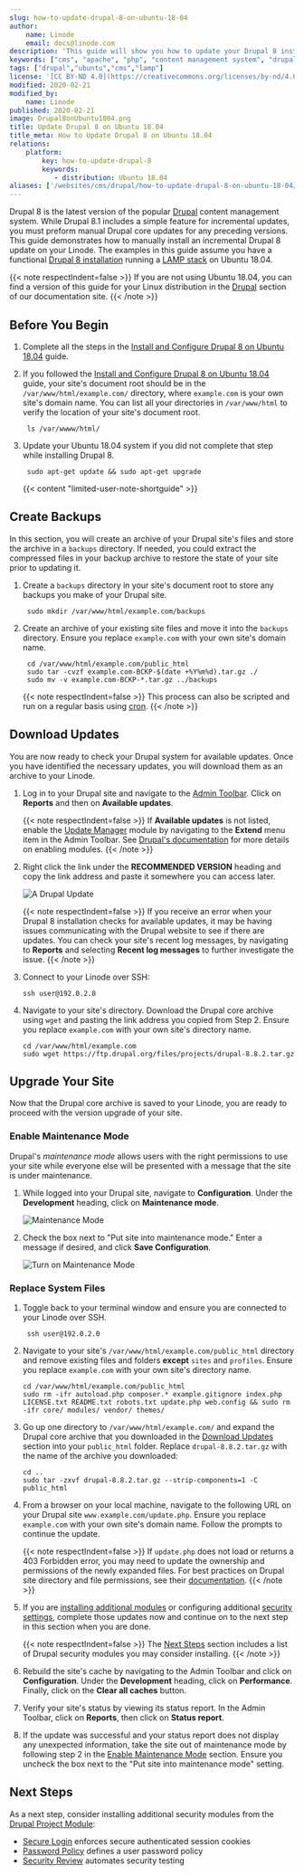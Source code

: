 ```yaml
---
slug: how-to-update-drupal-8-on-ubuntu-18-04
author:
    name: Linode
    email: docs@linode.com
description: 'This guide will show you how to update your Drupal 8 installation running on an Ubuntu 18.04 Linode.'
keywords: ["cms", "apache", "php", "content management system", "drupal 8", "update"]
tags: ["drupal","ubuntu","cms","lamp"]
license: '[CC BY-ND 4.0](https://creativecommons.org/licenses/by-nd/4.0)'
modified: 2020-02-21
modified_by:
    name: Linode
published: 2020-02-21
image: Drupal8onUbuntu1804.png
title: Update Drupal 8 on Ubuntu 18.04
title_meta: How to Update Drupal 8 on Ubuntu 18.04
relations:
    platform:
        key: how-to-update-drupal-8
        keywords:
           - distribution: Ubuntu 18.04
aliases: ['/websites/cms/drupal/how-to-update-drupal-8-on-ubuntu-18-04/']
---
```


Drupal 8 is the latest version of the popular [Drupal](https://www.drupal.org/) content management system. While Drupal 8.1 includes a simple feature for incremental updates, you must preform manual Drupal core updates for any preceding versions. This guide demonstrates how to manually install an incremental Drupal 8 update on your Linode. The examples in this guide assume you have a functional [Drupal 8 installation](/docs/guides/how-to-install-and-configure-drupal-on-ubuntu-18-04/) running a [LAMP stack](/docs/guides/how-to-install-a-lamp-stack-on-ubuntu-18-04/) on Ubuntu 18.04.

{{< note respectIndent=false >}}
If you are not using Ubuntu 18.04, you can find a version of this guide for your Linux distribution in the [Drupal](/docs/websites/cms/drupal/) section of our documentation site.
{{< /note >}}

## Before You Begin

1. Complete all the steps in the [Install and Configure Drupal 8 on Ubuntu 18.04](/docs/guides/how-to-install-and-configure-drupal-on-ubuntu-18-04/) guide.

1. If you followed the [Install and Configure Drupal 8 on Ubuntu 18.04](/docs/guides/how-to-install-and-configure-drupal-on-ubuntu-18-04/) guide, your site's document root should be in the `/var/www/html/example.com/` directory, where `example.com` is your own site's domain name. You can list all your directories in `/var/www/html` to verify the location of your site's document root.

        ls /var/wwww/html/

1. Update your Ubuntu 18.04 system if you did not complete that step while installing Drupal 8.

        sudo apt-get update && sudo apt-get upgrade

    {{< content "limited-user-note-shortguide" >}}

## Create Backups

In this section, you will create an archive of your Drupal site's files and store the archive in a `backups` directory. If needed, you could extract the compressed files in your backup archive to restore the state of your site prior to updating it.

1. Create a `backups` directory in your site's document root to store any backups you make of your Drupal site.

        sudo mkdir /var/www/html/example.com/backups

1. Create an archive of your existing site files and move it into the `backups` directory. Ensure you replace `example.com` with your own site's domain name.

        cd /var/www/html/example.com/public_html
        sudo tar -cvzf example.com-BCKP-$(date +%Y%m%d).tar.gz ./
        sudo mv -v example.com-BCKP-*.tar.gz ../backups

    {{< note respectIndent=false >}}
This process can also be scripted and run on a regular basis using [cron](/docs/guides/schedule-tasks-with-cron/).
    {{< /note >}}

## Download Updates

You are now ready to check your Drupal system for available updates. Once you have identified the necessary updates, you will download them as an archive to your Linode.

1.  Log in to your Drupal site and navigate to the [Admin Toolbar](https://www.drupal.org/project/admin_toolbar). Click on **Reports** and then on **Available updates**.

    {{< note respectIndent=false >}}
If **Available updates** is not listed, enable the [Update Manager](https://www.drupal.org/docs/8/core/modules/update-manager) module by navigating to the **Extend** menu item in the Admin Toolbar. See [Drupal's documentation](https://www.drupal.org/docs/8/extending-drupal-8/installing-drupal-8-modules#s-step-2-enable-the-module) for more details on enabling modules.
{{< /note >}}

1.  Right click the link under the **RECOMMENDED VERSION** heading and copy the link address and paste it somewhere you can access later.

    ![A Drupal Update](drupal-updates-download.png)

    {{< note respectIndent=false >}}
If you receive an error when your Drupal 8 installation checks for available updates, it may be having issues communicating with the Drupal website to see if there are updates. You can check your site's recent log messages, by navigating to **Reports** and selecting **Recent log messages** to further investigate the issue.
    {{< /note >}}

1.  Connect to your Linode over SSH:

        ssh user@192.0.2.0

1.  Navigate to your site's directory. Download the Drupal core archive using `wget` and pasting the link address you copied from Step 2. Ensure you replace `example.com` with your own site's directory name.

        cd /var/www/html/example.com
        sudo wget https://ftp.drupal.org/files/projects/drupal-8.8.2.tar.gz

## Upgrade Your Site

Now that the Drupal core archive is saved to your Linode, you are ready to proceed with the version upgrade of your site.

###  Enable Maintenance Mode

Drupal's *maintenance mode* allows users with the right permissions to use your site while everyone else will be presented with a message that the site is under maintenance.

1.  While logged into your Drupal site, navigate to **Configuration**. Under the **Development** heading, click on **Maintenance mode**.

    ![Maintenance Mode](drupal-updates-maintenance.png)

1.  Check the box next to "Put site into maintenance mode." Enter a message if desired, and click **Save Configuration**.

    ![Turn on Maintenance Mode](drupal-updates-maintenance2.png)

### Replace System Files

1. Toggle back to your terminal window and ensure you are connected to your Linode over SSH.

        ssh user@192.0.2.0

1.  Navigate to your site's `/var/www/html/example.com/public_html` directory and remove existing files and folders **except** `sites` and `profiles`. Ensure you replace `example.com` with your own site's directory name.

        cd /var/www/html/example.com/public_html
        sudo rm -ifr autoload.php composer.* example.gitignore index.php LICENSE.txt README.txt robots.txt update.php web.config && sudo rm -ifr core/ modules/ vendor/ themes/

1.  Go up one directory to `/var/www/html/example.com/` and expand the Drupal core archive that you downloaded in the [Download Updates](#download-updates) section into your `public_html` folder. Replace `drupal-8.8.2.tar.gz` with the name of the archive you downloaded:

        cd ..
        sudo tar -zxvf drupal-8.8.2.tar.gz --strip-components=1 -C public_html

1.  From a browser on your local machine, navigate to the following URL on your Drupal site `www.example.com/update.php`.  Ensure you replace `example.com` with your own site's domain name. Follow the prompts to continue the update.

    {{< note respectIndent=false >}}
If `update.php` does not load or returns a 403 Forbidden error, you may need to update the ownership and permissions of the newly expanded files. For best practices on Drupal site directory and file permissions, see their [documentation](https://www.drupal.org/node/244924).
{{< /note >}}

1.  If you are [installing additional modules](https://www.drupal.org/docs/user_guide/en/extend-module-install.html) or configuring additional [security settings](https://www.drupal.org/security/secure-configuration), complete those updates now and continue on to the next step in this section when you are done.

    {{< note respectIndent=false >}}
The [Next Steps](#next-steps) section includes a list of Drupal security modules you may consider installing.
    {{< /note >}}

1. Rebuild the site's cache by navigating to the Admin Toolbar and click on **Configuration**. Under the **Development** heading, click on **Performance**. Finally, click on the **Clear all caches** button.

1.  Verify your site's status by viewing its status report. In the Admin Toolbar, click on **Reports**, then click on **Status report**.

1.  If the update was successful and your status report does not display any unexpected information, take the site out of maintenance mode by following step 2 in the [Enable Maintenance Mode](#enable-maintenance-mode) section. Ensure you uncheck the box next to the "Put site into maintenance mode" setting.

## Next Steps

As a next step, consider installing additional security modules from the [Drupal Project Module](https://www.drupal.org/project/project_module):

* [Secure Login](https://www.drupal.org/project/securelogin) enforces secure authenticated session cookies
* [Password Policy](https://www.drupal.org/project/password_policy) defines a user password policy
* [Security Review](https://www.drupal.org/project/security_review) automates security testing
